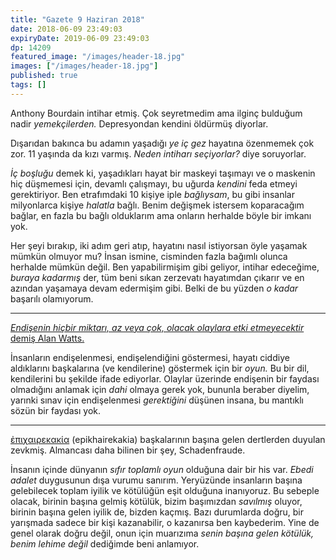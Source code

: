 ```yaml
---
title: "Gazete 9 Haziran 2018"
date: 2018-06-09 23:49:03
expiryDate: 2019-06-09 23:49:03
dp: 14209
featured_image: "/images/header-18.jpg"
images: ["/images/header-18.jpg"]
published: true
tags: []
---
```





Anthony Bourdain intihar etmiş. Çok seyretmedim ama ilginç bulduğum nadir
*yemekçilerden.* Depresyondan kendini öldürmüş diyorlar. 

Dışarıdan bakınca bu adamın yaşadığı *ye iç gez* hayatına özenmemek çok zor. 11
yaşında da kızı varmış. *Neden intiharı seçiyorlar?* diye soruyorlar. 

*İç boşluğu* demek ki, yaşadıkları hayat bir maskeyi taşımayı ve o maskenin hiç
düşmemesi için, devamlı çalışmayı, bu uğurda *kendini* feda etmeyi gerektiriyor.
Ben etrafımdaki 10 kişiye iple *bağlıysam*, bu gibi insanlar milyonlarca kişiye
*halatla* bağlı. Benim değişmek istersem koparacağım bağlar, en fazla bu bağlı
olduklarım ama onların herhalde böyle bir imkanı yok. 

Her şeyi bırakıp, iki adım geri atıp, hayatını nasıl istiyorsan öyle yaşamak
mümkün olmuyor mu? İnsan ismine, cisminden fazla bağımlı olunca herhalde mümkün
değil. Ben yapabilirmişim gibi geliyor, intihar edeceğime, *buraya kadarmış*
der, tüm beni sıkan zerzevatı hayatımdan çıkarır ve en azından yaşamaya devam
edermişim gibi. Belki de bu yüzden *o kadar* başarılı olamıyorum. 

------

[*Endişenin hiçbir miktarı, az veya çok, olacak olaylara etki etmeyecektir* demiş
Alan Watts.][watts]

İnsanların endişelenmesi, endişelendiğini göstermesi, hayatı ciddiye aldıklarını
başkalarına (ve kendilerine) göstermek için bir *oyun.* Bu bir dil, kendilerini
bu şekilde ifade ediyorlar. Olaylar üzerinde endişenin bir faydası olmadığını
anlamak için *dahi* olmaya gerek yok, bununla beraber diyelim, yarınki sınav
için endişelenmesi *gerektiğini* düşünen insana, bu mantıklı sözün bir faydası yok. 


[watts]: https://twitter.com/ZenProverbs/status/1004001984964452354

---------

[ἐπιχαιρεκακία][epik] (epikhairekakia) başkalarının başına gelen dertlerden duyulan zevkmiş. Almancası daha bilinen bir şey, Schadenfraude. 

İnsanın içinde dünyanın *sıfır toplamlı oyun* olduğuna dair bir his var. *Ebedi
adalet* duygusunun dışa vurumu sanırım. Yeryüzünde insanların başına gelebilecek
toplam iyilik ve kötülüğün eşit olduğuna inanıyoruz. Bu sebeple olacak, birinin
başına gelmiş kötülük, bizim başımızdan *savılmış* oluyor, birinin başına gelen
iyilik de, bizden kaçmış. Bazı durumlarda doğru, bir yarışmada sadece bir kişi
kazanabilir, o kazanırsa ben kaybederim. Yine de genel olarak doğru değil, onun
için muarızıma *senin başına gelen kötülük, benim lehime değil* dediğimde beni
anlamıyor.

[epik]: https://twitter.com/sentantiq/status/1003794279020367872


